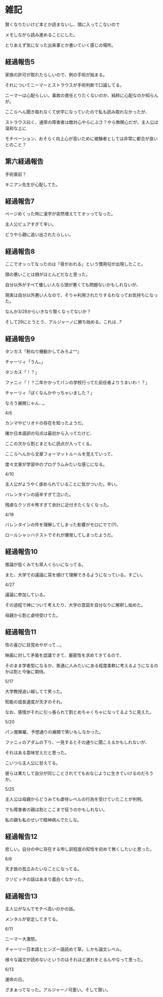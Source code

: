 # 雑記

賢くなりたいけど本とか読まないし、頭に入ってこないので

メモしながら読み進めることにした。

とりあえず気になった出来事とか書いていく感じの場所。

## 経過報告5

家族の許可が取れたらしいので、例の手術が始まる。

それについてニーマーとストラウスが手術判断で口論してる。

ニーマーは心配らしい。事故の責任とりたくないのか、純粋に心配なのか知らんが。

ここらへん聞き取れなくて伏字になっていたので私も読み取れなかったが、

ストラウス曰く、通常の障害者は敵対心やらにぶさ？やら無関心だが、主人公は温和な上に

モチベーション、おそらく向上心が高いために被験者としては非常に都合が良いとのこと？

## 第六経過報告

手術直前？

キニアン先生が心配してた。

## 経過報告7

ページめくった時に漢字が突然増えててオッってなった。

主人公ピュアすぎて辛い。

どうやら親に追い出されたらしい。

## 経過報告8

ここでオッってなったのは「骨がおれる」という慣用句が出現したこと。

頭の悪いことは損がほとんどだなと思った。

自分以外がすべて優しい人なら頭が悪くても問題ないかもしれないが、

現実は自分以外悪い人なので、そりゃ利用されたりするわなってお気持ちになった。

なんか3/28からいきなり賢くなってないか？

そして29にとうとう、アルジャーノに勝ち始める。これは...?

## 経過報告9

タンカス「粉ねり機動かしてみろよ^^」

チャーリィ「うん。」

タンカス「！？」

ファニィ「！？二年かかってパンの学校行ってた前任者よりうまいわ！？」

チャーリィ「ぼくなんかやっちゃいました？」

なろう展開じゃん...。

4/6

カンマやピリオドの存在を知ったようだ。

確か日本語訳の句点は最初から入ってたけど、

ここの次から割とまともに読点が入ってくる。

ここらへんから文章フォーマットルールを覚えていって、

度々文章が学習中のプログラムみたいな感じになる。

4/10

主人公がようやく虐められていることに気がついた。辛い。

バレンタインの話辛すぎて泣いた。

残虐なクソガキ怖すぎて余計に近付きたくなくなった。

4/18

バレンタインの件を理解してしまった影響がモロにでて(?)、

ロールシャッハテストでそれが爆発してしまったようだ。

## 経過報告10

推論が低くみても常人くらいになってる。

また、大学での議論に耳を傾けて理解できるようになっている。すごい。

4/27

議論に参加している。

その過程で神について考えたり、大学の意図を自分なりに解釈し始めた。

母親から割と虐待受けてた。

## 経過報告11

性の喜びに目覚めやがって...。

映画に対して矛盾を認識できて、厳密性を求めてきてるので、

そのまま学者型になるか、普通に人みたいにある程度柔軟に考えるようになるのかは割と今後に期待。

5/17

大学教授追い越してて笑った。

知能の成長速度が天才のそれ。

なお、感情がそれに引っ張られて割とめちゃくちゃになってるように見えた。

5/20

パン屋解雇、予想通りの展開で笑いもしなかった。

ファニィのアダムの下り、一見するとその通りに聞こえるかもしれないが、

それはある意味甘えだと思った。

こいつら主人公に甘えてる。

彼らは果たして自分が同じことされててもおなじように生きていけるのだろうか。

5/25

主人公は母親からどうみても虐待レベルの行為を受けていたことが判明。

でも障害者の親は割とここまで狂うのかもしれない。

私の親も私のせいで精神病んでたしな。　

## 経過報告12

悲しい。自分の中に存在する申し訳程度の知性を初めて無くしたいと思った。

6/6

天才故の孤立みたいなことになってる。

クソビッチの話はあまり面白くなかった。

## 経過報告13

主人公がなんでモチベ高いのかの話。

メンタルが安定してきてる。

6/11

ニーマー大激怒。

チャーリー日本語とヒンズー語読めて草。しかも論文レベル。

様々な論文が読めないというのはそれほど遅れをとるんやなって思った。

6/13

運命の日。

ざまぁってなった。アルジャーノ可愛い。そして賢い。
